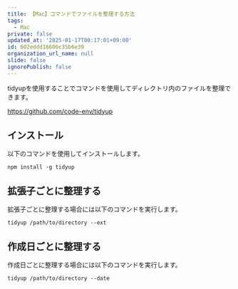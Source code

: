 ```yaml
---
title: 【Mac】コマンドでファイルを整理する方法
tags:
  - Mac
private: false
updated_at: '2025-01-17T00:17:01+09:00'
id: 602eddd16606c35b6e39
organization_url_name: null
slide: false
ignorePublish: false
---
```

tidyupを使用することでコマンドを使用してディレクトリ内のファイルを整理できます。

https://github.com/code-env/tidyup

## インストール

以下のコマンドを使用してインストールします。

```terminal
npm install -g tidyup
```

## 拡張子ごとに整理する

拡張子ごとに整理する場合には以下のコマンドを実行します。

```terminal
tidyup /path/to/directory --ext
```

## 作成日ごとに整理する

作成日ごとに整理する場合には以下のコマンドを実行します。

```terminal
tidyup /path/to/directory --date
```
